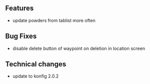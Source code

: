 ## Features
- update powders from tablist more often

## Bug Fixes
- disable delete button of waypoint on deletion in location screen

## Technical changes
- update to konfig 2.0.2